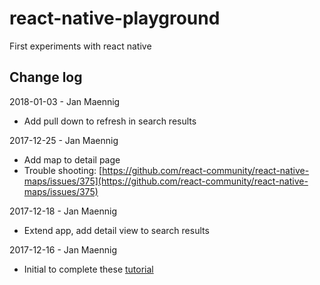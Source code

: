# react-native-playground

First experiments with react native

## Change log

2018-01-03 - Jan Maennig
* Add pull down to refresh in search results

2017-12-25 - Jan Maennig

* Add map to detail page
* Trouble shooting:
 [https://github.com/react-community/react-native-maps/issues/375](https://github.com/react-community/react-native-maps/issues/375)


2017-12-18 - Jan Maennig
* Extend app, add detail view to search results


2017-12-16 - Jan Maennig
* Initial to complete these [tutorial](https://www.raywenderlich.com/165140/react-native-tutorial-building-ios-android-apps-javascript)

